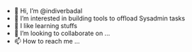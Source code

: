 - 👋 Hi, I’m @indiverbadal
- 👀 I’m interested in building tools to offload Sysadmin tasks
- 🌱 I like learning stuffs
- 💞️ I’m looking to collaborate on ...
- 📫 How to reach me ...

<!---
indiverbadal/indiverbadal is a ✨ special ✨ repository because its `README.md` (this file) appears on your GitHub profile.
You can click the Preview link to take a look at your changes.
--->
